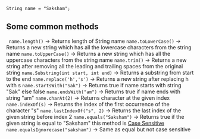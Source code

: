 `String name = "Saksham";`
## Some common methods
` name.length()` -> Returns length of String name
`name.toLowerCase()` -> Returns a new string which has all the lowercase characters from the string name
`name.toUpperCase()` -> Returns a new string which has all the uppercase characters from the string name
`name.trim()` -> Returns a new string after removing all the leading and trailing spaces from the original string
`name.Substring(int start, int end)` -> Returns a substring from start to the end 
`name.replace('h','s')` -> Returns a new string after replacing h with s
`name.startsWith("Sak")` -> Returns true if name starts with string "Sak" else false
`name.endsWith("am")` -> Returns true if name ends with string "am"
`name.charAt(2)` -> Returns character at the given index
`name.indexOf(s)` -> Returns the index of the first occurrence of the character "s"
`name.lastIndexOf("s", 2)` -> Returns the last index of the given string before index 2
`name.equals("Saksham")` -> Returns true if the given string is equal to "Saksham" this method is <u>Case Sensitive</u> 
`name.equalsIgnorecase("saksham")` -> Same as equal but not case sensitive